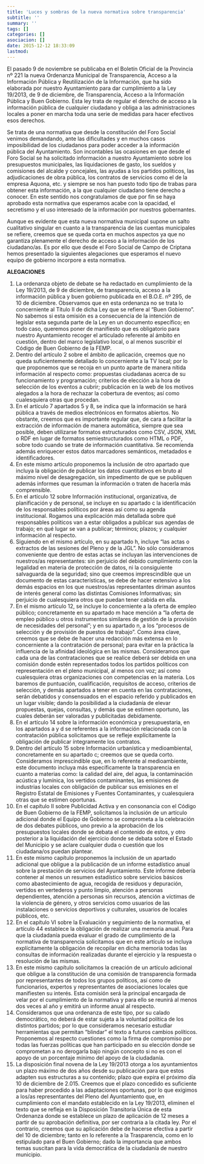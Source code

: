 ```yaml
---
title: 'Luces y sombras de la nueva normativa sobre transparencia'
subtitle: ''
summary: ''
tags: []
categories: []
asociacion: []
date: 2015-12-12 18:33:09
lastmod:
---
```


El pasado 9 de noviembre se publicaba en el Boletín Oficial de la Provincia nº 221 la nueva Ordenanza Municipal de Transparencia, Acceso a la Información Pública y Reutilización de la Información, que ha sido elaborada por nuestro Ayuntamiento para dar cumplimiento a la Ley 19/2013, de 9 de diciembre, de Transparencia, Acceso a la Información Pública y Buen Gobierno.
Esta ley trata de regular el derecho de acceso a la información pública de cualquier ciudadano y obliga a las administraciones locales a poner en marcha toda una serie de medidas para hacer efectivos esos derechos.

Se trata de una normativa que desde la constitución del Foro Social venimos demandando, ante las dificultades y en muchos casos imposibilidad de los ciudadanos para poder acceder a la información pública del Ayuntamiento. 
Son incontables las ocasiones en que desde el Foro Social se ha solicitado información a nuestro Ayuntamiento sobre los presupuestos municipales, las liquidaciones de gasto, los sueldos y comisiones del alcalde y concejales, las ayudas a los partidos políticos, las adjudicaciones de obra pública, los contratos de servicios como el de la empresa Aquona, etc. y siempre se nos han puesto todo tipo de trabas para obtener esta información, a la que cualquier ciudadano tiene derecho a conocer. 
En este sentido nos congratulamos de que por fin se haya aprobado esta normativa que esperamos acabe con la opacidad, el secretismo y el uso interesado de la información por nuestros gobernantes. 

Aunque es evidente que esta nueva normativa municipal supone un salto cualitativo singular en cuanto a la transparencia de las cuentas municipales se refiere, creemos que se queda corta en muchos aspectos ya que no garantiza plenamente el derecho de acceso a la información de los ciudadano/as. Es por ello que desde el Foro Social de Campo de Criptana hemos presentado la siguientes alegaciones que esperamos el nuevo equipo de gobierno incorpore a esta normativa. 

**ALEGACIONES**

1.  La ordenanza objeto de debate se ha redactado en cumplimiento de la Ley 19/2013, de 9 de diciembre, de transparencia, acceso a la información pública y buen gobierno publicada en el B.O.E. nº  295, de 10 de diciembre. Observamos que en esta ordenanza no se trata lo concerniente al Título II de dicha Ley que se refiere al “Buen Gobierno”. 
No sabemos si esta omisión es a consecuencia de la intención de legislar esta segunda parte de la Ley en un documento específico; en todo caso, queremos poner de manifiesto que es obligatorio para nuestro Ayuntamiento recoger el articulado referente al ámbito en cuestión, dentro del marco legislativo local, o al menos suscribir el Código de Buen Gobierno de la FEMP. 
1.  Dentro del artículo 2 sobre el ámbito de aplicación, creemos que no queda suficientemente detallado lo concerniente a la TV local; por lo que proponemos que se recoja en un punto aparte de manera nítida información al respecto como: propuestas ciudadanas acerca de su funcionamiento y programación; criterios de elección a la hora de selección de los eventos a cubrir; publicación en la web de los motivos alegados a la hora de rechazar la cobertura de eventos; así como cualesquiera otras que procedan.
1.  En el artículo 7 apartados 5 y 8, se indica que la información se hará pública a través de medios electrónicos en formatos abiertos. No obstante, creemos que es importante regular que, de cara a facilitar la extracción de información de manera automática, siempre que sea posible, deben utilizarse formatos estructurados como CSV, JSON, XML o RDF en lugar de formatos semiestructurados como HTML o PDF, sobre todo cuando se trate de información cuantitativa. Se recomienda además enriquecer estos datos marcadores semánticos, metadados e identificadores.
1.  En este mismo artículo proponemos la inclusión de otro apartado que incluya la obligación de publicar los datos cuantitativos en bruto al máximo nivel de desagregación, sin impedimento de que se publiquen además informes que resuman la información o traten de hacerla más comprensible.
1.  En el artículo 12 sobre Información institucional, organizativa, de planificación y de personal, se incluye en su apartado c la identificación de los responsables políticos por áreas así como su agenda institucional. Rogamos una explicación más detallada sobre qué responsables políticos van a estar obligados a publicar sus agendas de trabajo; en qué lugar se van a publicar; términos; plazos; y cualquier información al respecto.
1.  Siguiendo en el mismo artículo, en su apartado h, incluye “las actas o extractos de las sesiones del Pleno y de la JGL”. No sólo consideramos conveniente que dentro de estas actas se incluyan las intervenciones de nuestros/as representantes: sin perjuicio del debido cumplimiento con la legalidad en materia de protección de datos, ni la consiguiente salvaguarda de la seguridad; sino que creemos imprescindible que un documento de estas características, se debe de hacer extensivo a los demás espacios en los que nuestros/as representantes diriman asuntos de interés general como las distintas Comisiones Informativas; sin perjuicio de cualesquiera otros que puedan tener cabida en ella. 
1.  En el mismo artículo 12, se incluye lo concerniente a la oferta de empleo público;   concretamente en su apartado m hace mención a “la oferta de empleo público u otros instrumentos similares de gestión de la provisión de necesidades del personal”; y en su apartado n, a los “procesos de selección y de provisión de puestos de trabajo”. Como área clave, creemos que se debe de hacer una redacción más extensa en lo concerniente a la contratación de personal; para evitar en la práctica la influencia de la afinidad ideológica en las mismas. Consideramos que cada una de las contrataciones que se realice deberá ser debida en una comisión donde estén representados todos los partidos políticos con representación en el pleno municipal, al menos con voz; así como cualesquiera otras organizaciones con competencias en la materia. Los baremos de puntuación, cualificación, requisitos de acceso, criterios de selección, y demás apartados a tener en cuenta en las contrataciones, serán debatidos y consensuados en el espacio referido y publicados en un lugar visible; dando la posibilidad a la ciudadanía de elevar propuestas, quejas, consultas, y demás que se estimen oportuno, las cuales deberán ser valoradas y publicitadas debidamente.
1.  En el artículo 14 sobre la información económica y presupuestaria, en los apartados a y d se referentes a la información relacionada con la contratación pública solicitamos que se refleje explícitamente la obligación de publicar íntegramente los contratos.
1.  Dentro del artículo 15 sobre Información urbanística y medioambiental, concretamente en su apartado c; creemos que se queda corto. Consideramos imprescindible que, en lo referente al medioambiente, este documento incluya más específicamente  la transparencia en cuanto a materias como: la calidad del aire, del agua, la contaminación acústica y lumínica, los vertidos contaminantes, las emisiones de industrias locales con obligación de publicar sus emisiones en el Registro Estatal de Emisiones y Fuentes Contaminantes, y cualesquiera otras que se estimen oportunas.
1.  En el capítulo II sobre Publicidad Activa y en consonancia con el Código de Buen Gobierno de la FEMP, solicitamos la inclusión de un artículo adicional donde el Equipo de Gobierno se comprometa a la celebración de dos debates públicos, uno previo a la aprobación de los presupuestos locales donde se debata el contenido de estos, y otro posterior a la liquidación del ejercicio donde se debata sobre el Estado del Municipio y se aclare cualquier duda o cuestión que los ciudadana/os puedan plantear.
1.  En este mismo capítulo proponemos la inclusión de un apartado adicional que obligue a la publicación de un informe estadístico anual sobre la prestación de servicios del Ayuntamiento. Este informe debería contener al menos un resumen estadístico sobre servicios básicos como abastecimiento de agua, recogida de residuos y depuración, vertidos en vertederos y punto limpio, atención a personas dependientes, atención a personas sin recursos, atención a víctimas de la violencia de género, y otros servicios como usuarios de las instalaciones o servicios deportivos y culturales, usuarios de locales públicos, etc.   
1.  En el capítulo VI sobre la Evaluación y seguimiento de la normativa, el artículo 44 establece la obligación de realizar una memoria anual. Para que la ciudadanía pueda evaluar el grado de cumplimiento de la normativa de transparencia solicitamos que en este artículo se incluya explícitamente la obligación de recopilar en dicha memoria todas las consultas de información realizadas durante el ejercicio y la respuesta o resolución de las mismas. 
1.  En este mismo capítulo solicitamos la creación de un artículo adicional que obligue a la constitución de una comisión de transparencia formada por representantes de todos los grupos políticos, así como de funcionarios, expertos y representantes de asociaciones locales que manifiesten su interés. Esta comisión será la principal encargada de velar por el cumplimiento de la normativa y para ello se reunirá al menos dos veces al año y emitirá un informe anual al respecto. 
1.  Consideramos que una ordenanza de este tipo, por su calado democrático, no deberá de estar sujeta a la voluntad política de los distintos partidos; por lo que   consideramos necesario estudiar herramientas que permitan “blindar” el texto a futuros cambios políticos. Proponemos al respecto cuestiones como la firma de compromiso por todas las fuerzas políticas que han participado en su elección donde se comprometan a no derogarla bajo ningún concepto si no es con el apoyo de un porcentaje mínimo del apoyo de la ciudadanía.
1.  La disposición final novena de la Ley 19/2013 otorga a los ayuntamientos un plazo máximo de dos años desde su publicación para que estos adapten sus estructuras a su contenido; plazo que expira el próximo día 10 de diciembre de 2.015. Creemos que el plazo concedido es suficiente para haber procedido a las adaptaciones oportunas, por lo que exigimos a los/as representantes del Pleno del Ayuntamiento que, en cumplimiento con el mandato establecido en la Ley 19/2013, eliminen el texto que se refleja en la Disposición Transitoria Única de esta Ordenanza donde se establece un plazo de aplicación de 12 meses a partir de su aprobación definitiva, por ser contraria a la citada ley. Por el contrario, creemos que su aplicación debe de hacerse efectiva a partir del 10 de diciembre;  tanto en lo referente a la Trasparencia, como en lo estipulado para el Buen Gobierno; dado la importancia que ambos temas suscitan para la vida democrática de la ciudadanía de nuestro municipio.